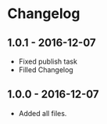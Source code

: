 # Changelog

## 1.0.1 - 2016-12-07

* Fixed publish task
* Filled Changelog

## 1.0.0 - 2016-12-07

* Added all files.
